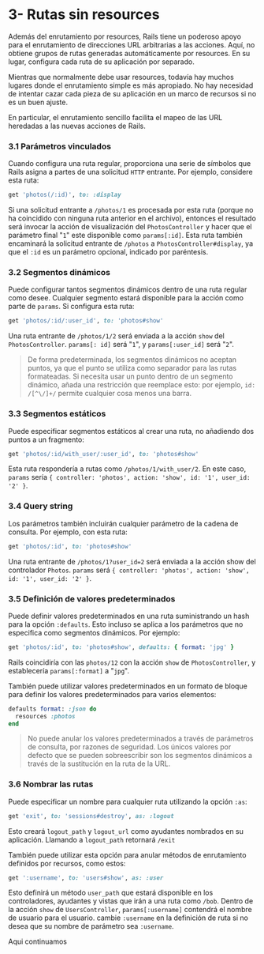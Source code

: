 # 3- Rutas sin resources

Además del enrutamiento por resources, Rails tiene un poderoso apoyo para el enrutamiento de direcciones URL arbitrarias a las acciones. Aquí, no obtiene grupos de rutas generadas automáticamente por resources. En su lugar, configura cada ruta de su aplicación por separado.

Mientras que normalmente debe usar resources, todavía hay muchos lugares donde el enrutamiento simple es más apropiado. No hay necesidad de intentar cazar cada pieza de su aplicación en un marco de recursos si no es un buen ajuste.

En particular, el enrutamiento sencillo facilita el mapeo de las URL heredadas a las nuevas acciones de Rails.

### 3.1 Parámetros vinculados

Cuando configura una ruta regular, proporciona una serie de símbolos que Rails asigna a partes de una solicitud `HTTP` entrante. Por ejemplo, considere esta ruta:

```ruby
get 'photos(/:id)', to: :display
```

Si una solicitud entrante a `/photos/1` es procesada por esta ruta \(porque no ha coincidido con ninguna ruta anterior en el archivo\), entonces el resultado será invocar la acción de visualización del `PhotosController` y hacer que el parámetro final "`1`" este disponible como `params[:id]`. Esta ruta también encaminará la solicitud entrante de `/photos` a `PhotosController#display`, ya que el `:id` es un parámetro opcional, indicado por paréntesis.

### 3.2 Segmentos dinámicos

Puede configurar tantos segmentos dinámicos dentro de una ruta regular como desee. Cualquier segmento estará disponible para la acción como parte de `params`. Si configura esta ruta:

```ruby
get 'photos/:id/:user_id', to: 'photos#show'
```

Una ruta entrante de `/photos/1/2` será enviada a la acción `show` del `PhotosController`. `params[: id]` será "`1`", y `params[:user_id]` será "`2`".

> De forma predeterminada, los segmentos dinámicos no aceptan puntos, ya que el punto se utiliza como separador para las rutas formateadas. Si necesita usar un punto dentro de un segmento dinámico, añada una restricción que reemplace esto: por ejemplo, `id: /[^\/]+/` permite cualquier cosa menos una barra.

### 3.3 Segmentos estáticos

Puede especificar segmentos estáticos al crear una ruta, no añadiendo dos puntos a un fragmento:

```ruby
get 'photos/:id/with_user/:user_id', to: 'photos#show'
```

Esta ruta respondería a rutas como `/photos/1/with_user/2`. En este caso, `params` sería `{ controller: 'photos', action: 'show', id: '1', user_id: '2' }`.

### 3.4 Query string

Los parámetros también incluirán cualquier parámetro de la cadena de consulta. Por ejemplo, con esta ruta:

```ruby
get 'photos/:id', to: 'photos#show'
```

Una ruta entrante de `/photos/1?user_id=2` será enviada a la acción show del controlador `Photos`. `params` será `{ controller: 'photos', action: 'show', id: '1', user_id: '2' }`.

### 3.5 Definición de valores predeterminados

Puede definir valores predeterminados en una ruta suministrando un hash para la opción `:defaults`. Esto incluso se aplica a los parámetros que no especifica como segmentos dinámicos. Por ejemplo:

```ruby
get 'photos/:id', to: 'photos#show', defaults: { format: 'jpg' }
```

Rails coincidiría con las `photos/12` con la acción `show` de `PhotosController`, y establecería `params[:format]` a "`jpg`".

También puede utilizar valores predeterminados en un formato de bloque para definir los valores predeterminados para varios elementos:

```ruby
defaults format: :json do
  resources :photos
end
```

> No puede anular los valores predeterminados a través de parámetros de consulta, por razones de seguridad. Los únicos valores por defecto que se pueden sobreescribir son los segmentos dinámicos a través de la sustitución en la ruta de la URL.

### 3.6 Nombrar las rutas

Puede especificar un nombre para cualquier ruta utilizando la opción `:as`:

```ruby
get 'exit', to: 'sessions#destroy', as: :logout
```

Esto creará `logout_path` y `logout_url` como ayudantes nombrados en su aplicación. Llamando a `logout_path` retornará `/exit`

También puede utilizar esta opción para anular métodos de enrutamiento definidos por recursos, como estos:

```ruby
get ':username', to: 'users#show', as: :user
```

Esto definirá un método `user_path` que estará disponible en los controladores, ayudantes y vistas que irán a una ruta como `/bob`. Dentro de la acción `show` de `UsersController`, `params[:username]` contendrá el nombre de usuario para el usuario. cambie `:username` en la definición de ruta si no desea que su nombre de parámetro sea `:username`.



Aqui continuamos

